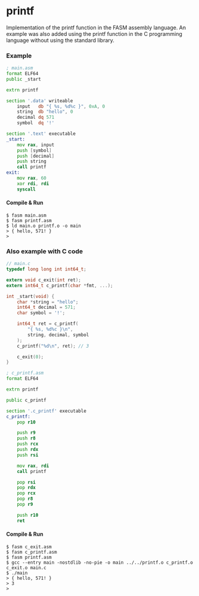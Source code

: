 # printf

Implementation of the printf function in the FASM assembly language. An example was also added using the printf function in the C programming language without using the standard library.

### Example

```asm
; main.asm
format ELF64
public _start

extrn printf

section '.data' writeable
    input   db "{ %s, %d%c }", 0xA, 0
    string  db "hello", 0
    decimal dq 571
    symbol  dq '!'

section '.text' executable
_start:
    mov rax, input
    push [symbol]
    push [decimal]
    push string
    call printf
exit:
    mov rax, 60
    xor rdi, rdi 
    syscall 
```

#### Compile & Run

```
$ fasm main.asm
$ fasm printf.asm
$ ld main.o printf.o -o main 
> { hello, 571! }
>
```

### Also example with C code

```c
// main.c
typedef long long int int64_t;

extern void c_exit(int ret);
extern int64_t c_printf(char *fmt, ...);

int _start(void) {
    char *string = "hello";
    int64_t decimal = 571;
    char symbol = '!';

    int64_t ret = c_printf(
        "{ %s, %d%c }\n",
        string, decimal, symbol
    );
    c_printf("%d\n", ret); // 3

    c_exit(0);
}
```

```asm
; c_printf.asm
format ELF64

extrn printf

public c_printf

section '.c_printf' executable
c_printf:
    pop r10

    push r9
    push r8
    push rcx
    push rdx
    push rsi

    mov rax, rdi
    call printf

    pop rsi
    pop rdx
    pop rcx
    pop r8
    pop r9

    push r10 
    ret 
```

#### Compile & Run

```
$ fasm c_exit.asm
$ fasm c_printf.asm
$ fasm printf.asm
$ gcc --entry main -nostdlib -no-pie -o main ../../printf.o c_printf.o c_exit.o main.c 
$ ./main
> { hello, 571! }
> 3
> 
```
